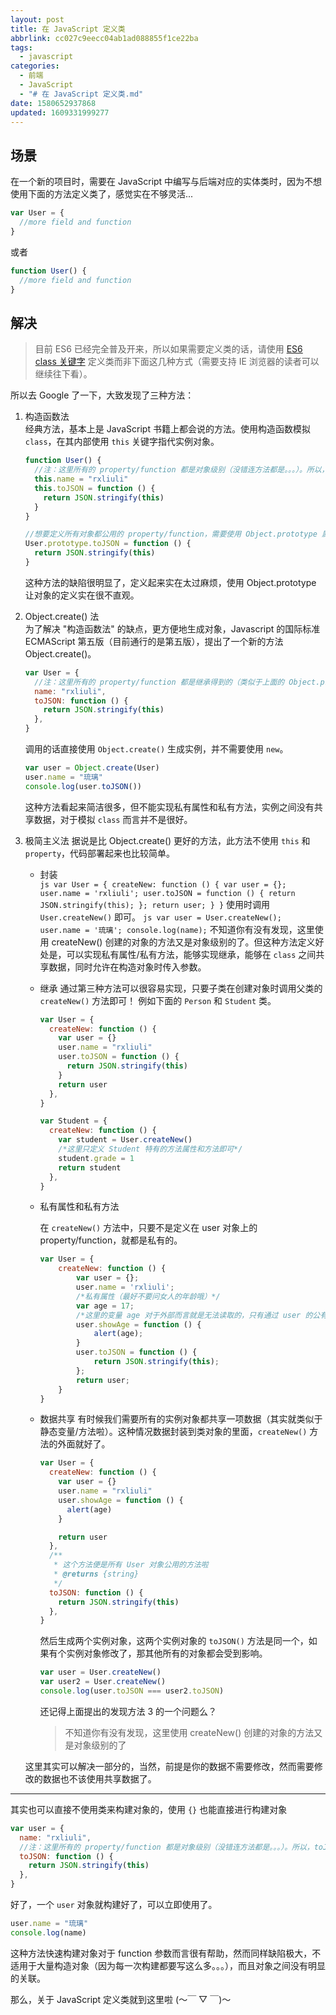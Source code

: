 ```yaml
---
layout: post
title: 在 JavaScript 定义类
abbrlink: cc027c9eecc04ab1ad088855f1ce22ba
tags:
  - javascript
categories:
  - 前端
  - JavaScript
  - "# 在 JavaScript 定义类.md"
date: 1580652937868
updated: 1609331999277
---
```


## 场景

在一个新的项目时，需要在 JavaScript 中编写与后端对应的实体类时，因为不想使用下面的方法定义类了，感觉实在不够灵活...

```js
var User = {
  //more field and function
}
```

或者

```js
function User() {
  //more field and function
}
```

## 解决

> 目前 ES6 已经完全普及开来，所以如果需要定义类的话，请使用 [ES6 class 关键字](https://developer.mozilla.org/zh-CN/docs/Web/JavaScript/Reference/Classes) 定义类而非下面这几种方式（需要支持 IE 浏览器的读者可以继续往下看）。

所以去 Google 了一下，大致发现了三种方法：

1. 构造函数法\
   经典方法，基本上是 JavaScript 书籍上都会说的方法。使用构造函数模拟 `class`，在其内部使用 `this` 关键字指代实例对象。

   ```js
   function User() {
     //注：这里所有的 property/function 都是对象级别（没错连方法都是。。。）。所以，toJSON() 方法在每个实例中都有一份，比较浪费内存，可以新建两 个 User 对象 user1,user2，然后使用 user1.toJSON === user2.toJSON 验证一下，你会发现为 false...(2333)
     this.name = "rxliuli"
     this.toJSON = function () {
       return JSON.stringify(this)
     }
   }

   //想要定义所有对象都公用的 property/function，需要使用 Object.prototype 属性（原型），例如下面定义一个公用的 toJSON() 方法
   User.prototype.toJSON = function () {
     return JSON.stringify(this)
   }
   ```

   这种方法的缺陷很明显了，定义起来实在太过麻烦，使用 Object.prototype 让对象的定义实在很不直观。

2. Object.create() 法\
   为了解决 "构造函数法" 的缺点，更方便地生成对象，Javascript 的国际标准 ECMAScript 第五版（目前通行的是第五版），提出了一个新的方法 Object.create()。

   ```js
   var User = {
     //注：这里所有的 property/function 都是继承得到的（类似于上面的 Object.prototype），所以没有改变的 property/function 只会有一份
     name: "rxliuli",
     toJSON: function () {
       return JSON.stringify(this)
     },
   }
   ```

   调用的话直接使用 `Object.create()` 生成实例，并不需要使用 `new`。

   ```js
   var user = Object.create(User)
   user.name = "琉璃"
   console.log(user.toJSON())
   ```

   这种方法看起来简洁很多，但不能实现私有属性和私有方法，实例之间没有共享数据，对于模拟 `class` 而言并不是很好。

3. 极简主义法
   据说是比 Object.create() 更好的方法，此方法不使用 `this` 和 `property`，代码部署起来也比较简单。

   - 封装\
     `js var User = { createNew: function () { var user = {}; user.name = 'rxliuli'; user.toJSON = function () { return JSON.stringify(this); }; return user; } }`
     使用时调用 `User.createNew()` 即可。
     `js var user = User.createNew(); user.name = '琉璃'; console.log(name);`
     不知道你有没有发现，这里使用 createNew() 创建的对象的方法又是对象级别的了。但这种方法定义好处是，可以实现私有属性/私有方法，能够实现继承，能够在 `class` 之间共享数据，同时允许在构造对象时传入参数。

   - 继承
     通过第三种方法可以很容易实现，只要子类在创建对象时调用父类的 `createNew()` 方法即可！
     例如下面的 `Person` 和 `Student` 类。

     ```js
     var User = {
       createNew: function () {
         var user = {}
         user.name = "rxliuli"
         user.toJSON = function () {
           return JSON.stringify(this)
         }
         return user
       },
     }

     var Student = {
       createNew: function () {
         var student = User.createNew()
         /*这里只定义 Student 特有的方法属性和方法即可*/
         student.grade = 1
         return student
       },
     }
     ```

   - 私有属性和私有方法

     在 `createNew()` 方法中，只要不是定义在 user 对象上的 property/function，就都是私有的。

     ```js
     var User = {
         createNew: function () {
             var user = {};
             user.name = 'rxliuli';
             /*私有属性（最好不要问女人的年龄哦）*/
             var age = 17;
             /*这里的变量 age 对于外部而言就是无法读取的，只有通过 user 的公有方*/法 showAge() 读取
             user.showAge = function () {
                 alert(age);
             }
             user.toJSON = function () {
                 return JSON.stringify(this);
             };
             return user;
         }
     }
     ```

   - 数据共享
     有时候我们需要所有的实例对象都共享一项数据（其实就类似于静态变量/方法啦）。这种情况数据封装到类对象的里面，`createNew()` 方法的外面就好了。

     ```js
     var User = {
       createNew: function () {
         var user = {}
         user.name = "rxliuli"
         user.showAge = function () {
           alert(age)
         }

         return user
       },
       /**
        * 这个方法便是所有 User 对象公用的方法啦
        * @returns {string}
        */
       toJSON: function () {
         return JSON.stringify(this)
       },
     }
     ```

     然后生成两个实例对象，这两个实例对象的 `toJSON()` 方法是同一个，如果有个实例对象修改了，那其他所有的对象都会受到影响。

     ```js
     var user = User.createNew()
     var user2 = User.createNew()
     console.log(user.toJSON === user2.toJSON)
     ```

     还记得上面提出的发现方法 3 的一个问题么？

     > 不知道你有没有发现，这里使用 createNew() 创建的对象的方法又是对象级别的了

   这里其实可以解决一部分的，当然，前提是你的数据不需要修改，然而需要修改的数据也不该使用共享数据了。

***

其实也可以直接不使用类来构建对象的，使用 `{}` 也能直接进行构建对象

```js
var user = {
  name: "rxliuli",
  //注：这里所有的 property/function 都是对象级别（没错连方法都是。。。）。所以，toJSON() 方法在每个实例中都有一份，比较浪费内存
  toJSON: function () {
    return JSON.stringify(this)
  },
}
```

好了，一个 `user` 对象就构建好了，可以立即使用了。

```js
user.name = "琉璃"
console.log(name)
```

这种方法快速构建对象对于 function 参数而言很有帮助，然而同样缺陷极大，不适用于大量构造对象（因为每一次构建都要写这么多。。。），而且对象之间没有明显的关联。

那么，关于 JavaScript 定义类就到这里啦 (〜￣ ▽ ￣)〜
